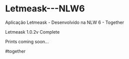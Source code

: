 # Letmeask---NLW6
Aplicação Letmeask - Desenvolvido na NLW 6 - Together

Letmeask 1.0.2v Complete

Prints coming soon...

#together
